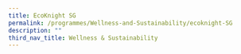 ```yaml
---
title: EcoKnight SG
permalink: /programmes/Wellness-and-Sustainability/ecoknight-SG
description: ""
third_nav_title: Wellness & Sustainability
---
```


